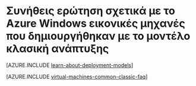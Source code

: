 <properties
    pageTitle="Συνήθεις ερωτήσεις για κλασική ΣΠΣ | Microsoft Azure"
    description="Παρέχει απαντήσεις σε ορισμένες συνήθεις ερωτήσεις σχετικά με εικονικές μηχανές Azure Windows που δημιουργήθηκε με το μοντέλο κλασική ανάπτυξης."
    services="virtual-machines-windows"
    documentationCenter=""
    authors="cynthn"
    manager="timlt"
    editor=""
    tags="azure-service-management"/>

<tags
    ms.service="virtual-machines-windows"
    ms.workload="infrastructure-services"
    ms.tgt_pltfrm="vm-windows"
    ms.devlang="na"
    ms.topic="article"
    ms.date="07/28/2016"
    ms.author="cynthn"/>

# <a name="frequently-asked-question-about-azure-windows-virtual-machines-created-with-the-classic-deployment-model"></a>Συνήθεις ερώτηση σχετικά με το Azure Windows εικονικές μηχανές που δημιουργήθηκαν με το μοντέλο κλασική ανάπτυξης

[AZURE.INCLUDE [learn-about-deployment-models](../../includes/learn-about-deployment-models-classic-include.md)]

[AZURE.INCLUDE [virtual-machines-common-classic-faq](../../includes/virtual-machines-common-classic-faq.md)]
